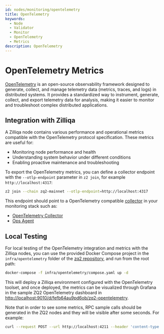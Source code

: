 ```yaml
---
id: nodes/monitoring/opentelemetry
title: OpenTelemetry
keywords:
  - Node 
  - Validator 
  - Monitor
  - OpenTelemetry
  - Metrics
description: OpenTelemetry
---
```


# OpenTelemetry Metrics

[OpenTelemetry](https://opentelemetry.io/) is an open-source observability framework designed to generate,
collect, and manage telemetry data (metrics, traces, and logs) in distributed systems. It provides a
standardized way to instrument, generate, collect, and export telemetry data for analysis, making it easier
to monitor and troubleshoot complex distributed applications.

## Integration with Zilliqa

A Zilliqa node contains various performance and operational metrics compatible with the OpenTelemetry
protocol specification. These metrics are useful for:

- Monitoring node performance and health
- Understanding system behavior under different conditions
- Enabling proactive maintenance and troubleshooting

To export the OpenTelemetry metrics, you can define a collector endpoint with the `--otlp-endpoint`
parameter in `z2 join`, for example `http://localhost:4317`:

```bash
z2 join --chain zq2-mainnet --otlp-endpoint=http://localhost:4317
```

This endpoint should point to a OpenTelemetry compatible [collector](https://opentelemetry.io/docs/collector/) 
in your monitoring stack such as:

- [OpenTelemetry Collector](https://github.com/open-telemetry/opentelemetry-collector)
- [Ops Agent](https://cloud.google.com/monitoring/agent/ops-agent/otlp)

## Local Testing

For local testing of the OpenTelemetry integration and metrics with the Zilliqa nodes, you can use the provided Docker
Compose project in the `infra/opentelemetry` folder of the [zq2 repository](https://github.com/Zilliqa/zq2), and run from the root path:

```bash
docker-compose -f infra/opentelemetry/compose.yaml up -d
```

This will deploy a Zilliqa environment configured with the OpenTelemetry toolset, and once deployed,
the metrics can be visualized through Grafana in the sample ZQ2 OpenTelemetry
dashboard in [http://localhost:9010/d/fefb64au9pd6ob/zq2-opentelemetry](http://localhost:9010/d/fefb64au9pd6ob/zq2-opentelemetry).

Note that in order to see some metrics, RPC sample calls should be generated in the ZQ2 nodes and they will be visible after some seconds. For example:

```bash
curl --request POST --url http://localhost:4211 --header 'content-type: application/json' --data '{"method":"GetVersion","id":1,"jsonrpc":"2.0"}'
```